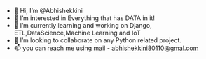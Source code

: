 - 👋 Hi, I’m @Abhishekkini
- 👀 I’m interested in Everything that has DATA in it!
- 🌱 I’m currently learning and working on Django, ETL,DataScience,Machine Learning and IoT
- 💞️ I’m looking to collaborate on any Python related project.
- 📫 you can reach me using mail - abhishekkini80110@gmal.com

<!---
Abhishekkini/Abhishekkini is a ✨ special ✨ repository because its `README.md` (this file) appears on your GitHub profile.
You can click the Preview link to take a look at your changes.
--->
